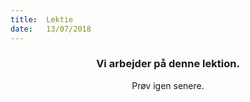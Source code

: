 ```yaml
---
title:  Lektie
date:   13/07/2018
---
```


### <center>Vi arbejder på denne lektion.</center>
<center>Prøv igen senere.</center>